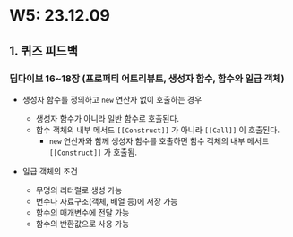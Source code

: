 # W5: 23.12.09

## 1. 퀴즈 피드백

### 딥다이브 16~18장 (프로퍼티 어트리뷰트, 생성자 함수, 함수와 일급 객체)

- 생성자 함수를 정의하고 `new` 연산자 없이 호출하는 경우

  - 생성자 함수가 아니라 일반 함수로 호출된다.
  - 함수 객체의 내부 메서드 `[[Construct]]` 가 아니라 `[[Call]]` 이 호출된다.
    - `new` 연산자와 함께 생성자 함수를 호출하면 함수 객체의 내부 메서드 `[[Construct]]` 가 호출됨.

- 일급 객체의 조건
  - 무명의 리터럴로 생성 가능
  - 변수나 자료구조(객체, 배열 등)에 저장 가능
  - 함수의 매개변수에 전달 가능
  - 함수의 반환값으로 사용 가능
